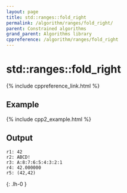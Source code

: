 ```yaml
---
layout: page
title: std::ranges::fold_right
permalink: /algorithm/ranges/fold_right/
parent: Constrained algorithms
grand_parent: Algorithms library
cppreference: /algorithm/ranges/fold_right
---
```

# std::ranges::fold_right

{% include cppreference_link.html %}

## Example

{% include cpp2_example.html %}

## Output

```
r1: 42
r2: ABCD!
r3: A:8:7:6:5:4:3:2:1
r4: 42.000000
r5: (42,42)
```
{: .lh-0 }